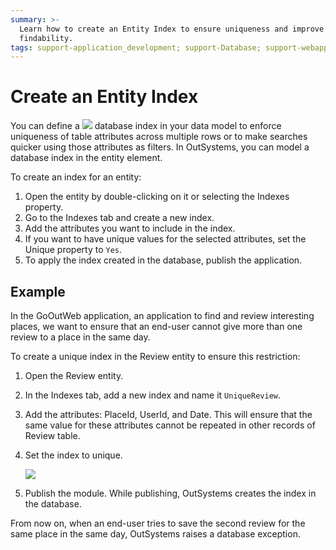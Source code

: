 ```yaml
---
summary: >-
  Learn how to create an Entity Index to ensure uniqueness and improve
  findability.
tags: support-application_development; support-Database; support-webapps
---
```


# Create an Entity Index

You can define a ![](../../../../.gitbook/assets/entity-index.png) database index in your data model to enforce uniqueness of table attributes across multiple rows or to make searches quicker using those attributes as filters. In OutSystems, you can model a database index in the entity element.

To create an index for an entity:

1. Open the entity by double-clicking on it or selecting the Indexes property.
2. Go to the Indexes tab and create a new index.
3. Add the attributes you want to include in the index.
4. If you want to have unique values for the selected attributes, set the  Unique property to `Yes`.
5. To apply the index created in the database, publish the application.

## Example

In the GoOutWeb application, an application to find and review interesting places, we want to ensure that an end-user cannot give more than one review to a place in the same day.

To create a unique index in the Review entity to ensure this restriction:

1. Open the Review entity.
2. In the Indexes tab, add a new index and name it `UniqueReview`.
3. Add the attributes: PlaceId, UserId, and Date. This will ensure that the same value for these attributes cannot be repeated in other records of Review table.
4. Set the index to unique.

   ![](../../../../.gitbook/assets/create-database-index.png)

5. Publish the module. While publishing, OutSystems creates the index in the database.

From now on, when an end-user tries to save the second review for the same place in the same day, OutSystems raises a database exception.

